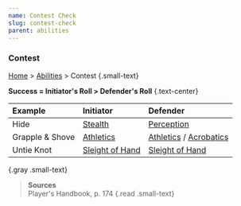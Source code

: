 ```yaml
---
name: Contest Check
slug: contest-check
parent: abilities
---
```

### Contest
[Home](dm-operations-center) > [Abilities](abilities) > Contest {.small-text}

**Success = Initiator's Roll > Defender's Roll** {.text-center}

| Example    | Initiator               | Defender |
|:-----------|:-----------------------|:---------|
| Hide            | [Stealth](stealth)     | [Perception](perception)                          |
| Grapple & Shove | [Athletics](athletics) | [Athletics](athletics) / [Acrobatics](acrobatics) |
| Untie Knot      | [Sleight of Hand](sleight-of-hand) | [Sleight of Hand](sleight-of-hand)    |
{.gray .small-text}

> **Sources** <br/>
> Player's Handbook, p. 174
{.read .small-text}

